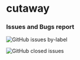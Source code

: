 # cutaway
### Issues and Bugs report


![GitHub issues by-label](https://img.shields.io/github/issues/HRSlab/cutaway/bug?color=%23347CDA&label=Tikets&logo=Trello&logoColor=%23fafafa&style=flat-square)

![GitHub closed issues](https://img.shields.io/github/issues-closed-raw/HRSlab/cutaway?color=green&label=Risolti&logoColor=green&style=flat-square)
